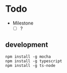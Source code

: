 # Todo

- Milestone
  - [ ] ?

## development

```shell
npm install -g mocha
npm install -g typescript
npm install -g ts-node
```